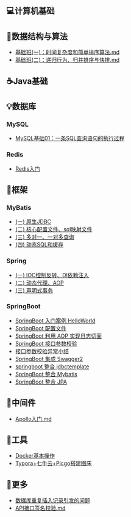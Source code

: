 ## 💻计算机基础
## 🎨数据结构与算法
- [基础班(一)：时间复杂度和简单排序算法.md](docs/数据结构与算法/基础班(一)-时间复杂度和简单排序算法.md)
- [基础班(二)：递归行为、归并排序与快排.md](docs/数据结构与算法/基础班(二)-递归行为、归并排序与快排.md)

## ☕Java基础

## 💡数据库

### MySQL
* [MySQL基础01：一条SQL查询语句的执行过程](docs/数据库/MySQL/MySQL基础01：一条SQL查询语句的执行过程.md)

### Redis
* [Redis入门](docs/数据库/Redis/Redis入门.md)

## 📙框架
### MyBatis
* [(一) 原生JDBC](docs/框架/SSM/MyBatis笔记(一)--原生JDBC.md)
* [(二) 核心配置文件、sql映射文件](docs/框架/SSM/MyBatis笔记(二)--核心配置文件、sql映射文件.md)
* [(三) 多对一、一对多查询](docs/框架/SSM/MyBatis笔记(三)--多对一、一对多查询.md)
* [(四) 动态SQL和缓存](docs/框架/SSM/Mybatis笔记(四)--动态SQL和缓存.md)

### Spring
* [(一) IOC控制反转、DI依赖注入](docs/框架/SSM/Spring笔记(一)----IOC控制反转、DI依赖注入.md)
* [(二) 动态代理、AOP](docs/框架/SSM/Spring笔记(二)----动态代理、AOP.md)
* [(三) 声明式事务](docs/框架/SSM/Spring笔记(三)----声明式事务.md)

### SpringBoot
- [SpringBoot 入门案例 HelloWorld](docs/框架/SpringBoot/demo-helloworld.md)
- [SpringBoot 配置文件](docs/框架/SpringBoot/demo-properties.md)
- [SpringBoot 利用 AOP 实现日志切面](docs/框架/SpringBoot/demo-log-aop.md)
- [SpringBoot 接口参数校验](docs/框架/SpringBoot/demo-validation.md)
- [接口参数校验异常小结](docs/框架/SpringBoot/接口参数校验异常小结.md)
- [SpringBoot 集成 Swagger2](docs/框架/SpringBoot/demo-swagger2.md)
- [springboot 整合 jdbctemplate](docs/框架/SpringBoot/demo-jdbctemplate.md)
- [SpringBoot 整合 Mybatis](docs/框架/SpringBoot/demo-mybatis.md)
- [SpringBoot 整合 JPA](docs/框架/SpringBoot/demo-jpa.md)

## 🎯中间件
* [Apollo入门.md](docs/中间件/Apollo入门.md)

## 🏓工具
* [Docker基本操作](docs/工具/Docker基本操作.md)
* [Typora+七牛云+Picgo搭建图床](docs/工具/Typora+七牛云+Picgo搭建图床.md)

## 📐更多
* [数据库重复插入记录引发的问题](docs/更多/数据库重复插入记录引发的问题.md)
* [API接口签名校验.md](docs/更多/API接口签名校验.md)




